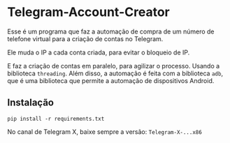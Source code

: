# Telegram-Account-Creator

Esse é um programa que faz a automação de compra de um número de telefone virtual para a criação de contas no Telegram.

Ele muda o IP a cada conta criada, para evitar o bloqueio de IP.

E faz a criação de contas em paralelo, para agilizar o processo. Usando a biblioteca `threading`. Além disso, a automação é feita com a biblioteca `adb`, que é uma biblioteca que permite a automação de dispositivos Android.

## Instalação
`pip install -r requirements.txt`

No canal de Telegram X, baixe sempre a versão:
`Telegram-X-...x86`
